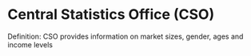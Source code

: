 # Central Statistics Office (CSO)

Definition: CSO provides information on market sizes, gender, ages and income levels